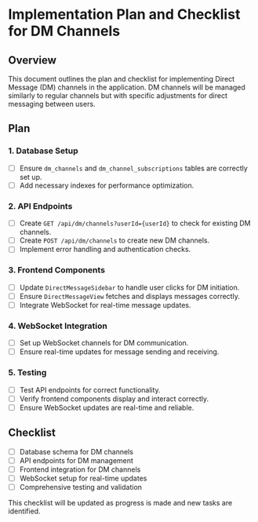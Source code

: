 # Implementation Plan and Checklist for DM Channels

## Overview
This document outlines the plan and checklist for implementing Direct Message (DM) channels in the application. DM channels will be managed similarly to regular channels but with specific adjustments for direct messaging between users.

## Plan

### 1. Database Setup
- [ ] Ensure `dm_channels` and `dm_channel_subscriptions` tables are correctly set up.
- [ ] Add necessary indexes for performance optimization.

### 2. API Endpoints
- [ ] Create `GET /api/dm/channels?userId={userId}` to check for existing DM channels.
- [ ] Create `POST /api/dm/channels` to create new DM channels.
- [ ] Implement error handling and authentication checks.

### 3. Frontend Components
- [ ] Update `DirectMessageSidebar` to handle user clicks for DM initiation.
- [ ] Ensure `DirectMessageView` fetches and displays messages correctly.
- [ ] Integrate WebSocket for real-time message updates.

### 4. WebSocket Integration
- [ ] Set up WebSocket channels for DM communication.
- [ ] Ensure real-time updates for message sending and receiving.

### 5. Testing
- [ ] Test API endpoints for correct functionality.
- [ ] Verify frontend components display and interact correctly.
- [ ] Ensure WebSocket updates are real-time and reliable.

## Checklist
- [ ] Database schema for DM channels
- [ ] API endpoints for DM management
- [ ] Frontend integration for DM channels
- [ ] WebSocket setup for real-time updates
- [ ] Comprehensive testing and validation

This checklist will be updated as progress is made and new tasks are identified. 
